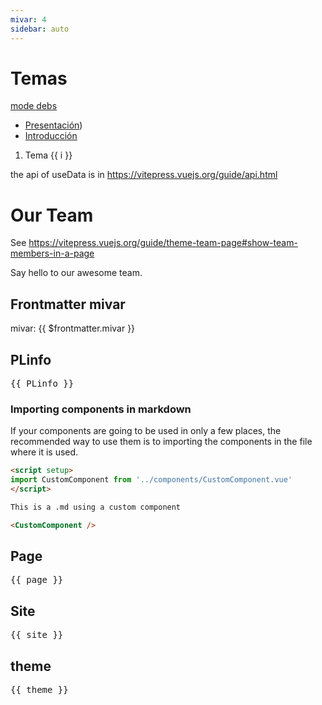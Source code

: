 ```yaml
---
mivar: 4
sidebar: auto
---
```

# Temas

[mode debs](more)

* [Presentación]())
* [Introducción]()

<ol>
<li v-for="i in 3">Tema {{ i }}</li>
</ol>

<script setup>
import { useData } from 'vitepress'

const { site, page, theme } = useData()

import { PLinfo } from './plinfo'

import { VPTeamMembers } from 'vitepress/theme'

const members = [
  {
    avatar: 'https://www.github.com/yyx990803.png',
    name: 'Evan You',
    title: 'Creator',
    links: [
      { icon: 'github', link: 'https://github.com/yyx990803' },
      { icon: 'twitter', link: 'https://twitter.com/youyuxi' }
    ]
  },
   {
    avatar: 'https://avatars.githubusercontent.com/u/1142554?v=4',
    name: 'Casiano',
    title: 'Teacher',
    links: [
      { icon: 'github', link: 'https://github.com/crguezl' },
      { icon: 'twitter', link: 'https://twitter.com/crguezl' }
    ]
  },
 
]

console.log(site)
</script>

the api of useData is in <https://vitepress.vuejs.org/guide/api.html>



# Our Team

See <https://vitepress.vuejs.org/guide/theme-team-page#show-team-members-in-a-page>

Say hello to our awesome team.

<VPTeamMembers size="small" :members="members" />

## Frontmatter mivar

mivar: {{ $frontmatter.mivar }}


## PLinfo

<pre>
{{ PLinfo }}
</pre>

### Importing components in markdown

If your components are going to be used in only a few places, the recommended way to use them is to importing the components in the file where it is used.

```md
<script setup>
import CustomComponent from '../components/CustomComponent.vue'
</script>

This is a .md using a custom component

<CustomComponent />
```

## Page 

<pre>
{{ page }}
</pre>

## Site 

<pre>
{{ site }}
</pre>

<script>
console.log(this)
</script>


## theme

<pre>
{{ theme }}
</pre>


